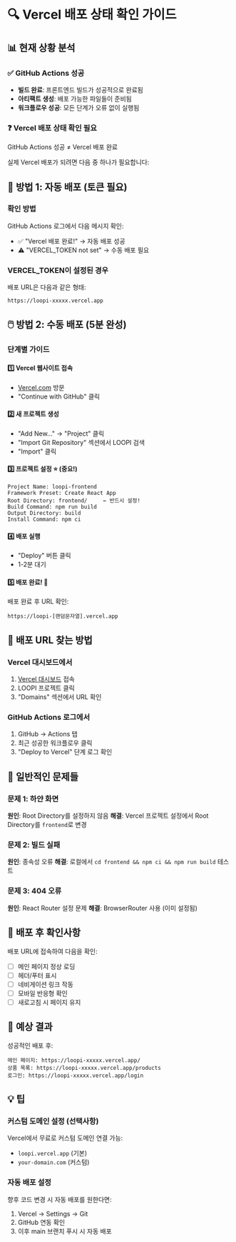 # 🔍 Vercel 배포 상태 확인 가이드

## 📊 현재 상황 분석

### ✅ GitHub Actions 성공
- **빌드 완료**: 프론트엔드 빌드가 성공적으로 완료됨
- **아티팩트 생성**: 배포 가능한 파일들이 준비됨
- **워크플로우 성공**: 모든 단계가 오류 없이 실행됨

### ❓ Vercel 배포 상태 확인 필요

GitHub Actions 성공 ≠ Vercel 배포 완료

실제 Vercel 배포가 되려면 다음 중 하나가 필요합니다:

## 🔐 방법 1: 자동 배포 (토큰 필요)

### 확인 방법
GitHub Actions 로그에서 다음 메시지 확인:
- ✅ "Vercel 배포 완료!" → 자동 배포 성공
- ⚠️ "VERCEL_TOKEN not set" → 수동 배포 필요

### VERCEL_TOKEN이 설정된 경우
배포 URL은 다음과 같은 형태:
```
https://loopi-xxxxx.vercel.app
```

## 🖱️ 방법 2: 수동 배포 (5분 완성)

### 단계별 가이드

#### 1️⃣ Vercel 웹사이트 접속
- [Vercel.com](https://vercel.com) 방문
- "Continue with GitHub" 클릭

#### 2️⃣ 새 프로젝트 생성
- "Add New..." → "Project" 클릭
- "Import Git Repository" 섹션에서 LOOPI 검색
- "Import" 클릭

#### 3️⃣ 프로젝트 설정 ⭐ (중요!)
```
Project Name: loopi-frontend
Framework Preset: Create React App
Root Directory: frontend/     ← 반드시 설정!
Build Command: npm run build
Output Directory: build
Install Command: npm ci
```

#### 4️⃣ 배포 실행
- "Deploy" 버튼 클릭
- 1-2분 대기

#### 5️⃣ 배포 완료! 🎉
배포 완료 후 URL 확인:
```
https://loopi-[랜덤문자열].vercel.app
```

## 🔗 배포 URL 찾는 방법

### Vercel 대시보드에서
1. [Vercel 대시보드](https://vercel.com/dashboard) 접속
2. LOOPI 프로젝트 클릭
3. "Domains" 섹션에서 URL 확인

### GitHub Actions 로그에서
1. GitHub → Actions 탭
2. 최근 성공한 워크플로우 클릭
3. "Deploy to Vercel" 단계 로그 확인

## 🚨 일반적인 문제들

### 문제 1: 하얀 화면
**원인**: Root Directory를 설정하지 않음
**해결**: Vercel 프로젝트 설정에서 Root Directory를 `frontend`로 변경

### 문제 2: 빌드 실패
**원인**: 종속성 오류
**해결**: 로컬에서 `cd frontend && npm ci && npm run build` 테스트

### 문제 3: 404 오류
**원인**: React Router 설정 문제
**해결**: BrowserRouter 사용 (이미 설정됨)

## 📱 배포 후 확인사항

배포 URL에 접속하여 다음을 확인:
- [ ] 메인 페이지 정상 로딩
- [ ] 헤더/푸터 표시
- [ ] 네비게이션 링크 작동
- [ ] 모바일 반응형 확인
- [ ] 새로고침 시 페이지 유지

## 🎯 예상 결과

성공적인 배포 후:
```
메인 페이지: https://loopi-xxxxx.vercel.app/
상품 목록: https://loopi-xxxxx.vercel.app/products
로그인: https://loopi-xxxxx.vercel.app/login
```

## 💡 팁

### 커스텀 도메인 설정 (선택사항)
Vercel에서 무료로 커스텀 도메인 연결 가능:
- `loopi.vercel.app` (기본)
- `your-domain.com` (커스텀)

### 자동 배포 설정
향후 코드 변경 시 자동 배포를 원한다면:
1. Vercel → Settings → Git
2. GitHub 연동 확인
3. 이후 main 브랜치 푸시 시 자동 배포